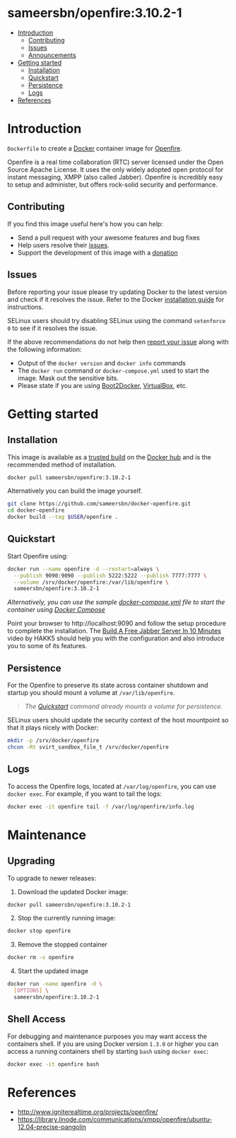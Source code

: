 # sameersbn/openfire:3.10.2-1

- [Introduction](#introduction)
  - [Contributing](#contributing)
  - [Issues](#issues)
  - [Announcements](../../issues/1)
- [Getting started](#getting-started)
  - [Installation](#installation)
  - [Quickstart](#quickstart)
  - [Persistence](#persistence)
  - [Logs](#logs)
- [References](#references)

# Introduction

`Dockerfile` to create a [Docker](https://www.docker.com/) container image for [Openfire](http://www.igniterealtime.org/projects/openfire/).

Openfire is a real time collaboration (RTC) server licensed under the Open Source Apache License. It uses the only widely adopted open protocol for instant messaging, XMPP (also called Jabber). Openfire is incredibly easy to setup and administer, but offers rock-solid security and performance.

## Contributing

If you find this image useful here's how you can help:

- Send a pull request with your awesome features and bug fixes
- Help users resolve their [issues](../../issues?q=is%3Aopen+is%3Aissue).
- Support the development of this image with a [donation](http://www.damagehead.com/donate/)

## Issues

Before reporting your issue please try updating Docker to the latest version and check if it resolves the issue. Refer to the Docker [installation guide](https://docs.docker.com/installation) for instructions.

SELinux users should try disabling SELinux using the command `setenforce 0` to see if it resolves the issue.

If the above recommendations do not help then [report your issue](../../issues/new) along with the following information:

- Output of the `docker version` and `docker info` commands
- The `docker run` command or `docker-compose.yml` used to start the image. Mask out the sensitive bits.
- Please state if you are using [Boot2Docker](http://www.boot2docker.io), [VirtualBox](https://www.virtualbox.org), etc.

# Getting started

## Installation

This image is available as a [trusted build](//hub.docker.com/r/sameersbn/openfire) on the [Docker hub](//hub.docker.com) and is the recommended method of installation.

```bash
docker pull sameersbn/openfire:3.10.2-1
```

Alternatively you can build the image yourself.

```bash
git clone https://github.com/sameersbn/docker-openfire.git
cd docker-openfire
docker build --tag $USER/openfire .
```

## Quickstart

Start Openfire using:

```bash
docker run --name openfire -d --restart=always \
  --publish 9090:9090 --publish 5222:5222 --publish 7777:7777 \
  --volume /srv/docker/openfire:/var/lib/openfire \
  sameersbn/openfire:3.10.2-1
```

*Alternatively, you can use the sample [docker-compose.yml](docker-compose.yml) file to start the container using [Docker Compose](https://docs.docker.com/compose/)*

Point your browser to http://localhost:9090 and follow the setup procedure to complete the installation. The [Build A Free Jabber Server In 10 Minutes](https://www.youtube.com/watch?v=ytUB5qJm5HE#t=246s) video by HAKK5 should help you with the configuration and also introduce you to some of its features.

## Persistence

For the Openfire to preserve its state across container shutdown and startup you should mount a volume at `/var/lib/openfire`.

> *The [Quickstart](#quickstart) command already mounts a volume for persistence.*

SELinux users should update the security context of the host mountpoint so that it plays nicely with Docker:

```bash
mkdir -p /srv/docker/openfire
chcon -Rt svirt_sandbox_file_t /srv/docker/openfire
```

## Logs

To access the Openfire logs, located at `/var/log/openfire`, you can use `docker exec`. For example, if you want to tail the logs:

```bash
docker exec -it openfire tail -f /var/log/openfire/info.log
```

# Maintenance

## Upgrading

To upgrade to newer releases:

  1. Download the updated Docker image:

  ```bash
  docker pull sameersbn/openfire:3.10.2-1
  ```

  2. Stop the currently running image:

  ```bash
  docker stop openfire
  ```

  3. Remove the stopped container

  ```bash
  docker rm -v openfire
  ```

  4. Start the updated image

  ```bash
  docker run -name openfire -d \
    [OPTIONS] \
    sameersbn/openfire:3.10.2-1
  ```

## Shell Access

For debugging and maintenance purposes you may want access the containers shell. If you are using Docker version `1.3.0` or higher you can access a running containers shell by starting `bash` using `docker exec`:

```bash
docker exec -it openfire bash
```

# References

  * http://www.igniterealtime.org/projects/openfire/
  * https://library.linode.com/communications/xmpp/openfire/ubuntu-12.04-precise-pangolin
